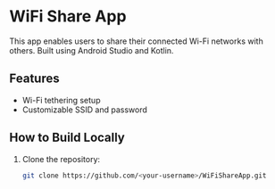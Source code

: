 # WiFi Share App

This app enables users to share their connected Wi-Fi networks with others. Built using Android Studio and Kotlin.

## Features
- Wi-Fi tethering setup
- Customizable SSID and password

## How to Build Locally
1. Clone the repository:
   ```bash
   git clone https://github.com/<your-username>/WiFiShareApp.git